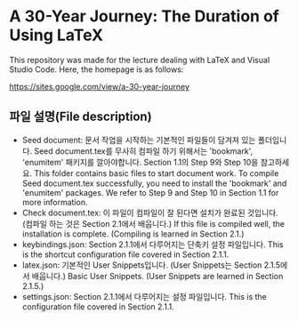 # A 30-Year Journey: The Duration of Using LaTeX

This repository was made for the lecture dealing with LaTeX and Visual Studio Code.
Here, the homepage is as follows:

https://sites.google.com/view/a-30-year-journey

## 파일 설명(File description)
- Seed document: 문서 작업을 시작하는 기본적인 파일들이 담겨져 있는 폴더입니다. Seed document.tex를 무사히 컴파일 하기 위해서는 'bookmark', 'enumitem' 패키지를 깔아야합니다. Section 1.1의 Step 9와 Step 10을 참고하세요. This folder contains basic files to start document work. To compile Seed document.tex successfully, you need to install the 'bookmark' and 'enumitem' packages. We refer to Step 9 and Step 10 in Section 1.1 for more information.
- Check document.tex: 이 파일이 컴파일이 잘 된다면 설치가 완료된 것입니다. (컴파일 하는 것은 Section 2.1에서 배웁니다.) If this file is compiled well, the installation is complete. (Compiling is learned in Section 2.1.)
- keybindings.json: Section 2.1.1에서 다루어지는 단축키 설정 파일입니다. This is the shortcut configuration file covered in Section 2.1.1.
- latex.json: 기본적인 User Snippets입니다. (User Snippets는 Section 2.1.5에서 배웁니다.) Basic User Snippets. (User Snippets are learned in Section 2.1.5.)
- settings.json: Section 2.1.1에서 다루어지는 설정 파일입니다. This is the configuration file covered in Section 2.1.1.
